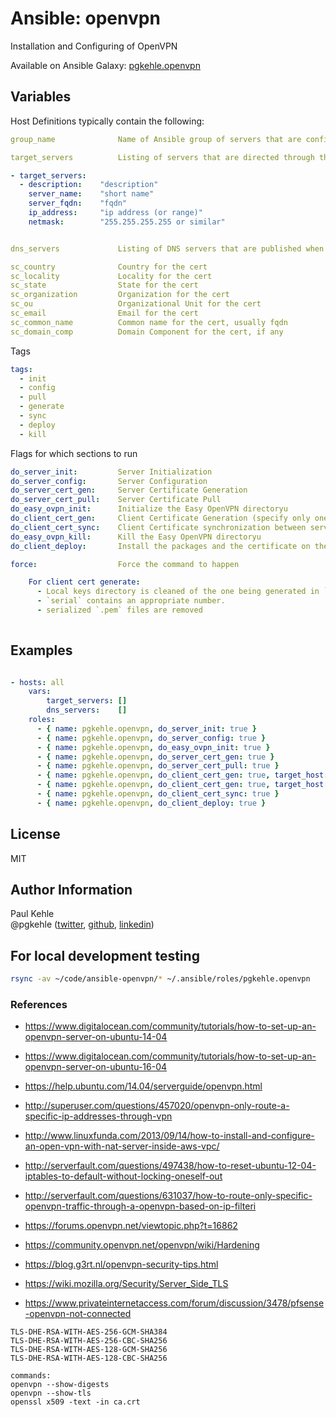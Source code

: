 # Ansible: openvpn

Installation and Configuring of OpenVPN

Available on Ansible Galaxy: [pgkehle.openvpn](https://galaxy.ansible.com/pgkehle/openvpn)

## Variables

Host Definitions typically contain the following:

```yaml
group_name              Name of Ansible group of servers that are configured as OpenVPN portals

target_servers          Listing of servers that are directed through the server

- target_servers:
  - description:    "description"
    server_name:    "short name"
    server_fqdn:    "fqdn"
    ip_address:     "ip address (or range)"
    netmask:        "255.255.255.255 or similar"


dns_servers             Listing of DNS servers that are published when the client is connected

sc_country              Country for the cert                        
sc_locality             Locality for the cert
sc_state                State for the cert
sc_organization         Organization for the cert
sc_ou                   Organizational Unit for the cert
sc_email                Email for the cert
sc_common_name          Common name for the cert, usually fqdn
sc_domain_comp          Domain Component for the cert, if any

```

Tags


```yaml
tags:
  - init
  - config
  - pull
  - generate
  - sync
  - deploy
  - kill

```

Flags for which sections to run
```yaml
do_server_init:         Server Initialization
do_server_config:       Server Configuration
do_server_cert_gen:     Server Certificate Generation
do_server_cert_pull:    Server Certificate Pull
do_easy_ovpn_init:      Initialize the Easy OpenVPN directoryu
do_client_cert_gen:     Client Certificate Generation (specify only one portal machine)
do_client_cert_sync:    Client Certificate synchronization between servers
do_easy_ovpn_kill:      Kill the Easy OpenVPN directoryu
do_client_deploy:       Install the packages and the certificate on the client

force:                  Force the command to happen

    For client cert generate:
      - Local keys directory is cleaned of the one being generated in `index` 
      - `serial` contains an appropriate number.  
      - serialized `.pem` files are removed
      
```

## Examples

```YAML

- hosts: all
    vars: 
        target_servers: []
        dns_servers:    [] 
    roles:
      - { name: pgkehle.openvpn, do_server_init: true }
      - { name: pgkehle.openvpn, do_server_config: true }
      - { name: pgkehle.openvpn, do_easy_ovpn_init: true }
      - { name: pgkehle.openvpn, do_server_cert_gen: true }
      - { name: pgkehle.openvpn, do_server_cert_pull: true }
      - { name: pgkehle.openvpn, do_client_cert_gen: true, target_host: localhost}
      - { name: pgkehle.openvpn, do_client_cert_gen: true, target_host: myhost}
      - { name: pgkehle.openvpn, do_client_cert_sync: true }
      - { name: pgkehle.openvpn, do_client_deploy: true }
```

## License

MIT

## Author Information

Paul Kehle  
@pgkehle ([twitter](https://twitter.com/pgkehle), [github](https://github.com/pgkehle), [linkedin](https://www.linkedin.com/in/pgkehle))

## For local development testing

```bash
rsync -av ~/code/ansible-openvpn/* ~/.ansible/roles/pgkehle.openvpn
```

### References

* https://www.digitalocean.com/community/tutorials/how-to-set-up-an-openvpn-server-on-ubuntu-14-04
* https://www.digitalocean.com/community/tutorials/how-to-set-up-an-openvpn-server-on-ubuntu-16-04
* https://help.ubuntu.com/14.04/serverguide/openvpn.html
* http://superuser.com/questions/457020/openvpn-only-route-a-specific-ip-addresses-through-vpn
* http://www.linuxfunda.com/2013/09/14/how-to-install-and-configure-an-open-vpn-with-nat-server-inside-aws-vpc/
* http://serverfault.com/questions/497438/how-to-reset-ubuntu-12-04-iptables-to-default-without-locking-oneself-out
* http://serverfault.com/questions/631037/how-to-route-only-specific-openvpn-traffic-through-a-openvpn-based-on-ip-filteri

* https://forums.openvpn.net/viewtopic.php?t=16862
* https://community.openvpn.net/openvpn/wiki/Hardening
* https://blog.g3rt.nl/openvpn-security-tips.html
* https://wiki.mozilla.org/Security/Server_Side_TLS
* https://www.privateinternetaccess.com/forum/discussion/3478/pfsense-openvpn-not-connected

```
TLS-DHE-RSA-WITH-AES-256-GCM-SHA384
TLS-DHE-RSA-WITH-AES-256-CBC-SHA256
TLS-DHE-RSA-WITH-AES-128-GCM-SHA256
TLS-DHE-RSA-WITH-AES-128-CBC-SHA256

commands:
openvpn --show-digests
openvpn --show-tls
openssl x509 -text -in ca.crt
```
